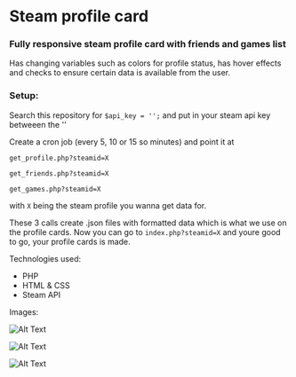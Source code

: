 # Steam profile card
### Fully responsive steam profile card with friends and games list

Has changing variables such as colors for profile status, has hover effects and checks to ensure certain data is available from the user.

### Setup:

Search this repository for `$api_key = '';` and put in your steam api key betweeen the ''

Create a cron job (every 5, 10 or 15 so minutes) and point it at

`get_profile.php?steamid=X`

`get_friends.php?steamid=X`

`get_games.php?steamid=X`

 with `X` being the steam profile you wanna get data for.

 These 3 calls create .json files with formatted data which is what we use on the profile cards. Now you can go to `index.php?steamid=X` and youre good to go, your profile cards is made.

 Technologies used:

 * PHP
 * HTML & CSS
 * Steam API


Images:

![Alt Text](https://i.imgur.com/xItJj84.png)

![Alt Text](https://i.imgur.com/mRwcaWv.png)

![Alt Text](https://i.imgur.com/azMHWq9.png)
